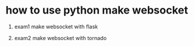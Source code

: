 # how to use python make websocket

1. exam1
    make websocket with flask

2. exam2
    make websocket with tornado